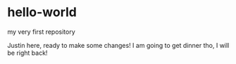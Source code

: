 # hello-world
my very first repository

Justin here, ready to make some changes! 
I am going to get dinner tho, I will be right back!

